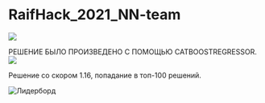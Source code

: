# RaifHack_2021_NN-team

<img src = 'https://im0-tub-ru.yandex.net/i?id=757922e35dbc5271d989c6cab358f1f9&n=13'>


РЕШЕНИЕ БЫЛО ПРОИЗВЕДЕНО С ПОМОЩЬЮ CATBOOSTREGRESSOR.
<img src = 'https://miro.medium.com/max/1200/1*iEO6b3roCesXxI0vkx9IPg.png'>

Решение со скором 1.16, попадание в топ-100 решений.

![Лидерборд](https://github.com/lompas10/RaifHack_2021_NN-team/raw/main/LeaderBoard/NN_team_71.png)
